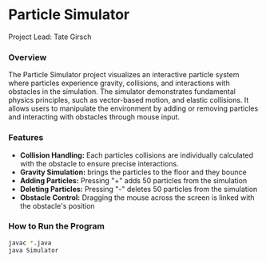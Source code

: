 # Particle Simulator
Project Lead: Tate Girsch
### Overview

The Particle Simulator project visualizes an interactive particle system where particles experience gravity, collisions, and interactions with obstacles in the simulation. The simulator demonstrates fundamental physics principles, such as vector-based motion, and elastic collisions. It allows users to manipulate the environment by adding or removing particles and interacting with obstacles through mouse input.

### Features
* **Collision Handling:** Each particles collisions are individually calculated with the obstacle to ensure precise interactions.
* **Gravity Simulation:** brings the particles to the floor and they bounce
* **Adding Particles:** Pressing "+" adds 50 particles from the simulation
* **Deleting Particles:** Pressing "-" deletes 50 particles from the simulation
* **Obstacle Control:** Dragging the mouse across the screen is linked with the obstacle's position

### How to Run the Program
```bash
javac *.java
java Simulator
```
